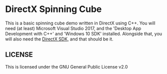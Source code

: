# DirectX Spinning Cube

This is a basic spinning cube demo written in DirectX using C++. You will need (at least) Microsoft
Visual Studio 2017, and the 'Desktop App Development with C++' and 'Windows 10 SDK' installed. Alongside
that, you will also need the [DirectX SDK](https://www.microsoft.com/en-gb/download/details.aspx?id=6812),
and that should be it.

## LICENSE
This is licensed under the GNU General Public License v2.0